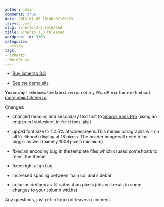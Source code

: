 ```yaml
---
author: admin
comments: true
date: 2013-01-05 15:06:07+00:00
layout: post
slug: scherzo-3-3-released
title: Scherzo 3.3 released
wordpress_id: 3168
categories:
- Design
tags:
- scherzo
- WordPress
---
```



	
  * [Buy Scherzo 3.3](http://leonpaternoster.com/wp-themes)

	
  * [See the demo site](http://leonpaternoster.com/scherzo)


Yesterday I released the latest version of my WordPress theme (find out [more about Scherzo](http://leonpaternoster.com/wp-themes)).

Changes:



	
  * changed heading and secondary text font to [Source Sans Pro](http://www.google.com/webfonts/specimen/Source+Sans+Pro) (using an enqueued stylesheet in `functions.php`)

	
  * upped font size to 112.5% at widescreens.This means paragraphs will (in all likelihood) display at 18 pixels. The header image will need to be bigger as well (namely 1008 pixels minimum)

	
  * fixed an encoding bug in the template files which caused some hosts to reject the theme

	
  * fixed right align bug

	
  * increased spacing between main col and sidebar

	
  * columns defined as % rather than pixels (this will result in some changes to your column widths)


Any questions, just get in touch or leave a comment.
